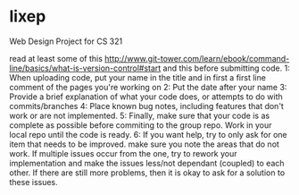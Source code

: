 # lixep
Web Design Project for CS 321

read at least some of this http://www.git-tower.com/learn/ebook/command-line/basics/what-is-version-control#start
and this before submitting code. 
1: When uploading code, put your name in the title and in first a first line comment of the pages you're working on
2: Put the date after your name 
3: Provide a brief explanation of what your code does, or attempts to do with commits/branches
4: Place known bug notes, including features that don't work or are not implemented. 
5: Finally, make sure that your code is as complete as possible before commiting to the group repo. 
Work in your local repo until the code is ready. 
6: If you want help, try to only ask for one item that needs to be improved. make sure you note the areas that do not work.
If multiple issues occur from the one, try to rework your implementation and make the issues less/not dependant (coupled)
to each other. If there are still more problems, then it is okay to ask for a solution to these issues.

